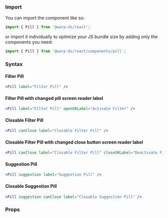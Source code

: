### Import

You can import the component like so:
```js
import { Pill } from '@warp-ds/react';
```

or import it individually to optimize your JS bundle size by adding only the components you need:
```js
import { Pill } from '@warp-ds/react/components/pill';

```

### Syntax

#### Filter Pill
```jsx
<Pill label="Filter Pill" />
```

#### Filter Pill with changed pill screen reader label
```jsx
<Pill label="Filter Pill" openSRLabel="Activate Filter" />
```

#### Closable Filter Pill
```jsx
<Pill canClose label="Closable Filter Pill" />
```

#### Closable Filter Pill with changed close button screen reader label
```jsx
<Pill canClose label="Closable Filter Pill" closeSRLabel="Deactivate Filter" />
```

#### Suggestion Pill
```jsx
<Pill suggestion label="Suggestion Pill" />
```

#### Closable Suggestion Pill
```jsx
<Pill suggestion canClose label="Closable Suggestion Pill" />
```

### Props

<api-table type="react" component="Pill" />
